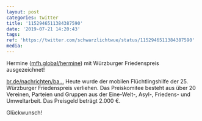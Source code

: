 ```yaml
---
layout: post
categories: twitter
title: '1152946511384387590'
date: '2019-07-21 14:20:43'
tags: 
ref: 'https://twitter.com/schwarzlichtwue/status/1152946511384387590'
media:
---
```

Hermine ([mfh.global/hermine](https://mfh.global/hermine)) mit Würzburger Friedenspreis ausgezeichnet!

[br.de/nachrichten/ba…](https://www.br.de/nachrichten/bayern/mobile-fluechtlingshilfe-erhaelt-wuerzburger-friedenspreis-2019,RWpxzJO)
Heute wurde der mobilen Flüchtlingshilfe der 25. Würzburger Friedenspreis verliehen. Das Preiskomitee besteht aus über 20 Vereinen, Parteien und Gruppen aus der Eine-Welt-, Asyl-, Friedens- und Umweltarbeit. Das Preisgeld beträgt 2.000 €.



Glückwunsch!